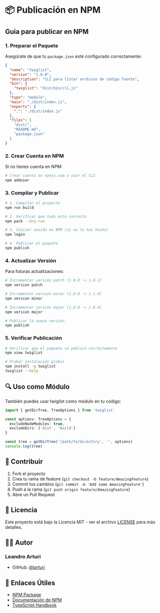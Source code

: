 # 📦 Publicación en NPM

## Guia para publicar en NPM

### 1. Preparar el Paquete

Asegúrate de que tu `package.json` esté configurado correctamente:

```json
{
  "name": "twiglist",
  "version": "1.0.0",
  "description": "CLI para listar archivos de código fuente",
  "bin": {
    "twiglist": "dist/bin/cli.js"
  },
  "type": "module",
  "main": "./dist/index.js",
  "exports": {
    ".": "./dist/index.js"
  },
  "files": [
    "dist/",
    "README.md",
    "package.json"
  ]
}
```

### 2. Crear Cuenta en NPM

Si no tienes cuenta en NPM:

```bash
# Crear cuenta en npmjs.com o usar el CLI
npm adduser
```

### 3. Compilar y Publicar

```bash
# 1. Compilar el proyecto
npm run build

# 2. Verificar que todo esté correcto
npm pack --dry-run

# 3. Iniciar sesión en NPM (si no lo has hecho)
npm login

# 4. Publicar el paquete
npm publish
```

### 4. Actualizar Versión

Para futuras actualizaciones:

```bash
# Incrementar versión patch (1.0.0 -> 1.0.1)
npm version patch

# Incrementar versión minor (1.0.0 -> 1.1.0)
npm version minor

# Incrementar versión major (1.0.0 -> 2.0.0)
npm version major

# Publicar la nueva versión
npm publish
```

### 5. Verificar Publicación

```bash
# Verificar que el paquete se publicó correctamente
npm view twiglist

# Probar instalación global
npm install -g twiglist
twiglist --help
```

## 🔍 Uso como Módulo

También puedes usar twiglist como módulo en tu código:

```typescript
import { getDirTree, TreeOptions } from 'twiglist'

const options: TreeOptions = {
  excludeNodeModules: true,
  excludeDirs: ['dist', 'build']
}

const tree = getDirTree('/path/to/directory', '', options)
console.log(tree)
```

## 🤝 Contribuir

1. Fork el proyecto
2. Crea tu rama de feature (`git checkout -b feature/AmazingFeature`)
3. Commit tus cambios (`git commit -m 'Add some AmazingFeature'`)
4. Push a la rama (`git push origin feature/AmazingFeature`)
5. Abre un Pull Request

## 📄 Licencia

Este proyecto está bajo la Licencia MIT - ver el archivo [LICENSE](LICENSE) para más detalles.

## 👨‍💻 Autor

### Leandro Arturi

- GitHub: [@larturi](https://github.com/larturi)

## 🔗 Enlaces Útiles

- [NPM Package](https://www.npmjs.com/package/twiglist)
- [Documentación de NPM](https://docs.npmjs.com/)
- [TypeScript Handbook](https://www.typescriptlang.org/docs/)
